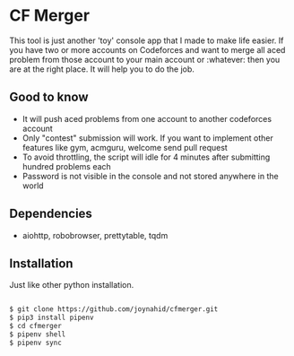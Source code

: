 # CF Merger
This tool is just another 'toy' console app that I made to make life easier. If you have two or more accounts on Codeforces and want to merge all aced problem from those account to your main account or :whatever: then you are at the right place. It will help you to do the job.

## Good to know
- It will push aced problems from one account to another codeforces account
- Only "contest" submission will work. If you want to implement other features like gym, acmguru, welcome send pull request
- To avoid throttling, the script will idle for 4 minutes after submitting hundred problems each
- Password is not visible in the console and not stored anywhere in the world

## Dependencies
- aiohttp, robobrowser, prettytable, tqdm

## Installation
Just like other python installation.
```bash

$ git clone https://github.com/joynahid/cfmerger.git
$ pip3 install pipenv
$ cd cfmerger
$ pipenv shell
$ pipenv sync

```